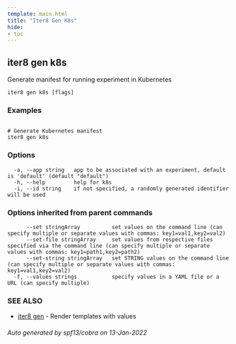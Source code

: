 ```yaml
---
template: main.html
title: "Iter8 Gen K8s"
hide:
- toc
---
```


## iter8 gen k8s

Generate manifest for running experiment in Kubernetes

```
iter8 gen k8s [flags]
```

### Examples

```

# Generate Kubernetes manifest
iter8 gen k8s
```

### Options

```
  -a, --app string   app to be associated with an experiment, default is 'default' (default "default")
  -h, --help         help for k8s
  -i, --id string    if not specified, a randomly generated identifier will be used
```

### Options inherited from parent commands

```
      --set stringArray          set values on the command line (can specify multiple or separate values with commas: key1=val1,key2=val2)
      --set-file stringArray     set values from respective files specified via the command line (can specify multiple or separate values with commas: key1=path1,key2=path2)
      --set-string stringArray   set STRING values on the command line (can specify multiple or separate values with commas: key1=val1,key2=val2)
  -f, --values strings           specify values in a YAML file or a URL (can specify multiple)
```

### SEE ALSO

* [iter8 gen](iter8_gen.md)	 - Render templates with values

###### Auto generated by spf13/cobra on 13-Jan-2022
